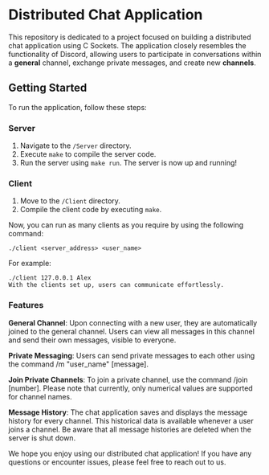 # Distributed Chat Application

This repository is dedicated to a  project focused on building a distributed chat application using C Sockets. The application closely resembles the functionality of Discord, allowing users to participate in conversations within a **general** channel, exchange private messages, and create new **channels**.

## Getting Started

To run the application, follow these steps:

### Server
1. Navigate to the `/Server` directory.
2. Execute `make` to compile the server code.
3. Run the server using `make run`. The server is now up and running!

### Client
1. Move to the `/Client` directory.
2. Compile the client code by executing `make`.

Now, you can run as many clients as you require by using the following command:

```shell
./client <server_address> <user_name>
```
For example:

```shell
./client 127.0.0.1 Alex
With the clients set up, users can communicate effortlessly.
```

### Features

**General Channel**: Upon connecting with a new user, they are automatically joined to the general channel. Users can view all messages in this channel and send their own messages, visible to everyone.

**Private Messaging**: Users can send private messages to each other using the command /m "user_name" [message].

**Join Private Channels**: To join a private channel, use the command /join [number]. Please note that currently, only numerical values are supported for channel names.

**Message History**: The chat application saves and displays the message history for every channel. This historical data is available whenever a user joins a channel. Be aware that all message histories are deleted when the server is shut down.

We hope you enjoy using our distributed chat application! If you have any questions or encounter issues, please feel free to reach out to us.
